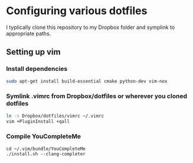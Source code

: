 # Configuring various dotfiles

I typlically clone this repository to my Dropbox folder and symplink to appropriate paths.

## Setting up vim

### Install dependencies
```bash
sudo apt-get install build-essential cmake python-dev vim-nox
```

### Symlink .vimrc from Dropbox/dotfiles or wherever you cloned dotfiles
```bash
ln -s Dropbox/dotfiles/vimrc ~/.vimrc
vim +PluginInstall +qall
```

### Compile YouCompleteMe
```
cd ~/.vim/bundle/YouCompleteMe
./install.sh --clang-completer
```

